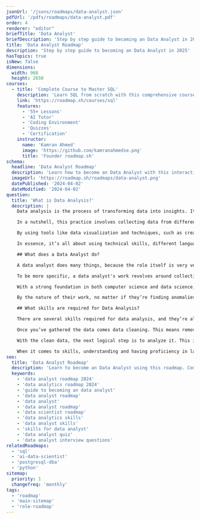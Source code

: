 ```yaml
---
jsonUrl: '/jsons/roadmaps/data-analyst.json'
pdfUrl: '/pdfs/roadmaps/data-analyst.pdf'
order: 4
renderer: "editor"
briefTitle: 'Data Analyst'
briefDescription: 'Step by step guide to becoming an Data Analyst in 2025'
title: 'Data Analyst Roadmap'
description: 'Step by step guide to becoming an Data Analyst in 2025'
hasTopics: true
isNew: false
dimensions:
  width: 968
  height: 2650
courses:
  - title: 'Complete Course to Master SQL'
    description: 'Learn SQL from scratch with this comprehensive course'
    link: 'https://roadmap.sh/courses/sql'
    features:
      - '55+ Lessons'
      - 'AI Tutor'
      - 'Coding Environment'
      - 'Quizzes'
      - 'Certification'
    instructor:
      name: 'Kamran Ahmed'
      image: 'https://github.com/kamranahmedse.png'
      title: 'Founder roadmap.sh'
schema:
  headline: 'Data Analyst Roadmap'
  description: 'Learn how to become an Data Analyst with this interactive step by step guide in 2023. We also have resources and short descriptions attached to the roadmap items so you can get everything you want to learn in one place.'
  imageUrl: 'https://roadmap.sh/roadmaps/data-analyst.png'
  datePublished: '2024-04-02'
  dateModified: '2024-04-02'
question:
  title: 'What is Data Analysis?'
  description: |
    Data analysis is the process of transforming data into insights. It gives organizations the ability to support strategic business decisions. 

    In a nutshell, this practice involves collecting data from different data sources, cleaning data to remove errors, and then applying different techniques to find patterns and identify anomalies. While the role of data analysts might be often confused with data scientists, those roles are not exactly the same.

    By using tools like data visualization and techniques, such as creating charts with Power BI or Microsoft Excel, you can present data in a way that helps stakeholders interpret it and make informed decisions (this is what the industry calls “data-driven decisions”).

    In essence, it’s all about using technical skills, different languages, and methods such as predictive modeling to analyze the data, predict future trends, and ultimately support the so-called data-driven insights.

    ## What does a Data Analyst do?

    A data analyst does many things, because the role itself is very versatile, it involves everything from collecting data to the presentation of findings (i.e. plotting results in charts, or presenting reports with found insights) and everything in between.

    To be more specific, a data analyst's work revolves around collecting and gathering data from databases, spreadsheets, and other data sources (usually structured data sources). They perform data analysis by cleaning data and then applying techniques such as regression analysis, and data mining to model data. The final aim is to identify trends and predict outcomes.

    With a strong foundation in both computer science and data science, they can use different programming languages and various tools to analyze data and generate reports or visualizations that support strategic decisions.

    By the nature of their work, no matter if they’re finding anomalies, performing predictive analytics, or simply solving problems with data-driven insights, data analysts function at the intersection of tech skills (i.e. coding) and business intelligence (they can’t produce meaning results if they don’t understand the business), transforming an organization’s data into data-driven decisions.

    ## What skills are required for Data Analysis?

    There are several skills required for data analysis, and they’re all technical skills. Data analysts must start by getting a solid foundation in working with raw data. They then need the ability to ingest and collect data from different sources—be it through databases, spreadsheets like Microsoft Excel or Google Sheets, or specialized data collection tools.

    Once you’ve gathered the data comes data cleaning. This means removing inconsistencies, errors, and outliers so that your data sets are accurate and reliable. Techniques like statistical analysis and data mining help you identify anomalies and ensure that you’re working with data that truly represents your problem universe.

    With the clean data, the next logical step is to analyze it. This involves using several techniques, such as regression analysis, and statistical modeling to recognize patterns and trends. In the end, the end goal is to learn from the data and share those insights with the business.

    When it comes to skills, understanding and having proficiency in languages such as Python or R, along with expertise in various tools like Power BI, are incredibly valuable here. They enable you to perform predictive modeling and even apply machine learning techniques when needed.
seo:
  title: 'Data Analyst Roadmap'
  description: 'Learn to become an Data Analyst using this roadmap. Community driven, articles, resources, guides, interview questions, quizzes for modern backend development.'
  keywords:
    - 'data analyst roadmap 2024'
    - 'data analytics roadmap 2024'
    - 'guide to becoming an data analyst'
    - 'data analyst roadmap'
    - 'data analyst'
    - 'data analyst roadmap'
    - 'data scientist roadmap'
    - 'data analytics skills'
    - 'data analyst skills'
    - 'skills for data analyst'
    - 'data analyst quiz'
    - 'data analyst interview questions'
relatedRoadmaps:
  - 'sql'
  - 'ai-data-scientist'
  - 'postgresql-dba'
  - 'python'
sitemap:
  priority: 1
  changefreq: 'monthly'
tags:
  - 'roadmap'
  - 'main-sitemap'
  - 'role-roadmap'
---
```

